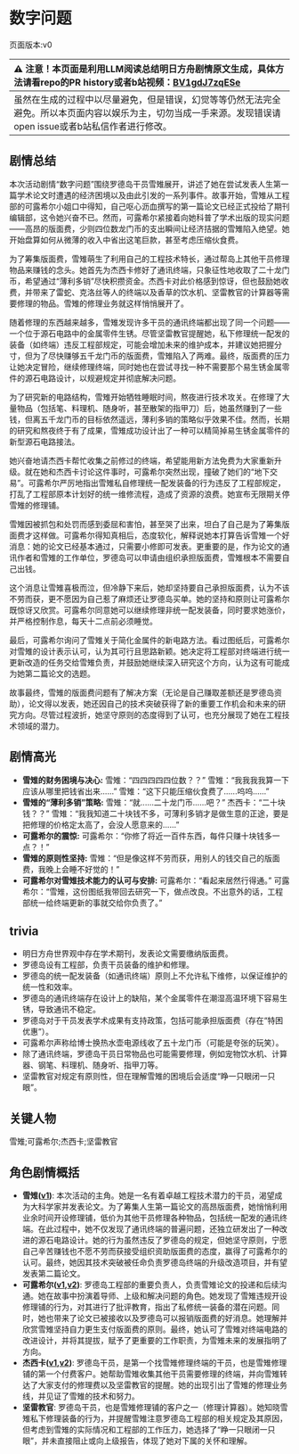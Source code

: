 # 数字问题
页面版本:v0
 

| :warning: 注意！本页面是利用LLM阅读总结明日方舟剧情原文生成，具体方法请看repo的PR history或者b站视频：[BV1gdJ7zqESe](https://www.bilibili.com/video/BV1gdJ7zqESe/)         |
|:----------------------------|
| 虽然在生成的过程中以尽量避免，但是错误，幻觉等等仍然无法完全避免。所以本页面内容以娱乐为主，切勿当成一手来源。发现错误请open issue或者b站私信作者进行修改。|



## 剧情总结
本次活动剧情“数字问题”围绕罗德岛干员雪雉展开，讲述了她在尝试发表人生第一篇学术论文时遭遇的经济困境以及由此引发的一系列事件。故事开始，雪雉从工程部的可露希尔小姐口中得知，自己呕心沥血撰写的第一篇论文已经正式投给了期刊编辑部，这令她兴奋不已。然而，可露希尔紧接着向她科普了学术出版的现实问题——高昂的版面费，少则四位数龙门币的支出瞬间让经济拮据的雪雉陷入绝望。她开始盘算如何从微薄的收入中省出这笔巨款，甚至考虑压缩伙食费。

为了筹集版面费，雪雉萌生了利用自己的工程技术特长，通过帮岛上其他干员修理物品来赚钱的念头。她首先为杰西卡修好了通讯终端，只象征性地收取了二十龙门币，希望通过“薄利多销”尽快积攒资金。杰西卡对此价格感到惊讶，但也鼓励她收费，并带来了雷蛇、克洛丝等人的终端以及香草的饮水机、坚雷教官的计算器等需要修理的物品。雪雉的修理业务就这样悄悄展开了。

随着修理的东西越来越多，雪雉发现许多干员的通讯终端都出现了同一个问题——一个位于源石电路中的金属零件生锈。尽管坚雷教官提醒她，私下修理统一配发的装备（如终端）违反工程部规定，可能会增加未来的维护成本，并建议她把握分寸，但为了尽快赚够五千龙门币的版面费，雪雉陷入了两难。最终，版面费的压力让她决定冒险，继续修理终端，同时她也在尝试寻找一种不需要那个易生锈金属零件的源石电路设计，以规避规定并彻底解决问题。

为了研究新的电路结构，雪雉开始牺牲睡眠时间，熬夜进行技术攻关。在修理了大量物品（包括笔、料理机、随身听，甚至散架的指甲刀）后，她虽然赚到了一些钱，但离五千龙门币的目标依然遥远，薄利多销的策略似乎效果不佳。然而，长期的研究和熬夜终于有了成果，雪雉成功设计出了一种可以精简掉易生锈金属零件的新型源石电路接法。

她兴奋地请杰西卡帮忙收集之前修过的终端，希望能用新方法免费为大家重新升级。就在她和杰西卡讨论这件事时，可露希尔突然出现，撞破了她们的“地下交易”。可露希尔严厉地指出雪雉私自修理统一配发装备的行为违反了工程部规定，打乱了工程部原本计划好的统一维修流程，造成了资源的浪费。她宣布无限期关停雪雉的修理铺。

雪雉因被抓包和处罚而感到委屈和害怕，甚至哭了出来，坦白了自己是为了筹集版面费才这样做。可露希尔得知真相后，态度软化，解释说她本打算告诉雪雉一个好消息：她的论文已经基本通过，只需要小修即可发表。更重要的是，作为论文的通讯作者和雪雉的工作单位，罗德岛可以申请由组织承担版面费，雪雉根本不需要自己出钱。

这个消息让雪雉喜极而泣，但冷静下来后，她却坚持要自己承担版面费，认为不该不劳而获，更不愿因为自己惹了麻烦还让罗德岛买单。她的坚持和原则让可露希尔既惊讶又欣赏。可露希尔同意她可以继续修理非统一配发装备，同时要求她涨价，并严格控制作息，每天十二点前必须睡觉。

最后，可露希尔询问了雪雉关于简化金属件的新电路方法。看过图纸后，可露希尔对雪雉的设计表示认可，认为其可行且思路新颖。她决定将工程部对终端进行统一更新改造的任务交给雪雉负责，并鼓励她继续深入研究这个方向，认为这有可能成为她第二篇论文的选题。

故事最终，雪雉的版面费问题有了解决方案（无论是自己赚取差额还是罗德岛资助），论文得以发表，她还因自己的技术突破获得了新的重要工作机会和未来的研究方向。尽管过程波折，她坚守原则的态度得到了认可，也充分展现了她在工程技术领域的潜力。
## 剧情高光
*   **雪雉的财务困境与决心:**
    雪雉：“四四四四四位数？？”
    雪雉：“我我我我算一下应该从哪里把钱省出来......”
    雪雉：“这下只能压缩伙食费了......呜呜......”
*   **雪雉的“薄利多销”策略:**
    雪雉：“就......二十龙门币......吧？”
    杰西卡：“二十块钱？？”
    雪雉：“我我知道二十块钱不多，可薄利多销才是做生意的正途，要是把修理的价格定太高了，会没人愿意来的......”
*   **可露希尔的震惊:**
    可露希尔：“你修了将近一百件东西，每件只赚十块钱多一点？！”
*   **雪雉的原则性坚持:**
    雪雉：“但是像这样不劳而获，用别人的钱交自己的版面费，我晚上会睡不好觉的！”
*   **可露希尔对雪雉技术能力的认可与安排:**
    可露希尔：“看起来居然行得通。”
    可露希尔：“雪雉，这份图纸我带回去研究一下，做点改良。不出意外的话，工程部统一给终端更新的事就交给你负责了。”
## trivia
*   明日方舟世界观中存在学术期刊，发表论文需要缴纳版面费。
*   罗德岛设有工程部，负责干员装备的维护和修理。
*   罗德岛的统一配发装备（如通讯终端）原则上不允许私下维修，以保证维护的统一性和效率。
*   罗德岛的通讯终端存在设计上的缺陷，某个金属零件在潮湿高温环境下容易生锈，导致通讯不稳定。
*   罗德岛对于干员发表学术成果有支持政策，包括可能承担版面费（存在“特困优惠”）。
*   可露希尔声称给博士换热水壶电源线收了五十龙门币（可能是夸张的玩笑）。
*   除了通讯终端，罗德岛干员日常物品也可能需要修理，例如宠物饮水机、计算器、钢笔、料理机、随身听、指甲刀等。
*   坚雷教官对规定有原则性，但在理解雪雉的困境后会适度“睁一只眼闭一只眼”。
## 关键人物
雪雉;可露希尔;杰西卡;坚雷教官
## 角色剧情概括
-   **雪雉([v1](../chars/char_383_snsant.md))**: 本次活动的主角。她是一名有着卓越工程技术潜力的干员，渴望成为大科学家并发表论文。为了筹集人生第一篇论文的高昂版面费，她悄悄利用业余时间开设修理铺，低价为其他干员修理各种物品，包括统一配发的通讯终端。在此过程中，她不仅发现了通讯终端的普遍问题，还独立研发出了一种改进的源石电路设计。她的行为虽然违反了罗德岛的规定，但她坚守原则，宁愿自己辛苦赚钱也不愿不劳而获接受组织资助版面费的态度，赢得了可露希尔的认可。最终，她因其技术突破被任命负责罗德岛终端的升级改造项目，并有望发表第二篇论文。
-   **可露希尔([v1](../chars/extended_char_ke_lu_xi_er.md),[v2](../char_v3/extended_char_ke_lu_xi_er.md))**: 罗德岛工程部的重要负责人，负责雪雉论文的投递和后续沟通。她在故事中扮演着导师、上级和解决问题的角色。她发现了雪雉违规开设修理铺的行为，对其进行了批评教育，指出了私修统一装备的潜在问题。同时，她也带来了论文已被接收以及罗德岛可以报销版面费的好消息。她理解并欣赏雪雉坚持自力更生支付版面费的原则。最终，她认可了雪雉对终端电路的改进设计，并将其提拔，赋予了更重要的工作职责，为雪雉未来的发展指明了方向。
-   **杰西卡([v1](../chars/char_235_jesica.md),[v2](../char_v3/char_235_jesica.md))**: 罗德岛干员，是第一个找雪雉修理终端的干员，也是雪雉修理铺的第一个付费客户。她帮助雪雉收集其他干员需要修理的终端，并向雪雉转达了大家支付的修理费以及坚雷教官的提醒。她的出现引出了雪雉的修理业务线，并见证了雪雉的技术和努力。
-   **坚雷教官**: 罗德岛干员，也是雪雉修理铺的客户之一（修理计算器）。她知晓雪雉私下修理装备的行为，并提醒雪雉注意罗德岛工程部的相关规定及其原因，但考虑到雪雉的实际情况和工程部的工作压力，她选择了“睁一只眼闭一只眼”，并未直接阻止或向上级报告，体现了她对下属的关怀和理解。